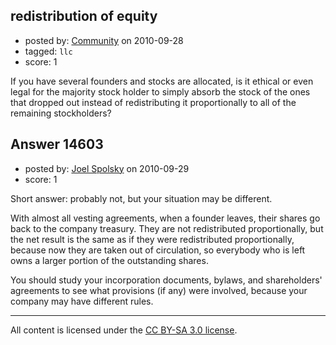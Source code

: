 ## redistribution of equity

- posted by: [Community](https://stackexchange.com/users/-1/-1-community) on 2010-09-28
- tagged: `llc`
- score: 1

If you have several founders and stocks are allocated, is it ethical or even legal for the majority stock holder to simply absorb the stock of the ones that dropped out instead of redistributing it proportionally to all of the remaining stockholders?


## Answer 14603

- posted by: [Joel Spolsky](https://stackexchange.com/users/-1/4335-joel-spolsky) on 2010-09-29
- score: 1

Short answer: probably not, but your situation may be different.

With almost all vesting agreements, when a founder leaves, their shares go back to the company treasury. They are not redistributed proportionally, but the net result is the same as if they were redistributed proportionally, because now they are taken out of circulation, so everybody who is left owns a larger portion of the outstanding shares.

You should study your incorporation documents, bylaws, and shareholders' agreements to see what provisions (if any) were involved, because your company may have different rules.



---

All content is licensed under the [CC BY-SA 3.0 license](https://creativecommons.org/licenses/by-sa/3.0/).
